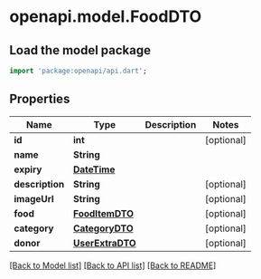 # openapi.model.FoodDTO

## Load the model package
```dart
import 'package:openapi/api.dart';
```

## Properties
Name | Type | Description | Notes
------------ | ------------- | ------------- | -------------
**id** | **int** |  | [optional] 
**name** | **String** |  | 
**expiry** | [**DateTime**](DateTime.md) |  | 
**description** | **String** |  | [optional] 
**imageUrl** | **String** |  | [optional] 
**food** | [**FoodItemDTO**](FoodItemDTO.md) |  | [optional] 
**category** | [**CategoryDTO**](CategoryDTO.md) |  | [optional] 
**donor** | [**UserExtraDTO**](UserExtraDTO.md) |  | [optional] 

[[Back to Model list]](../README.md#documentation-for-models) [[Back to API list]](../README.md#documentation-for-api-endpoints) [[Back to README]](../README.md)


